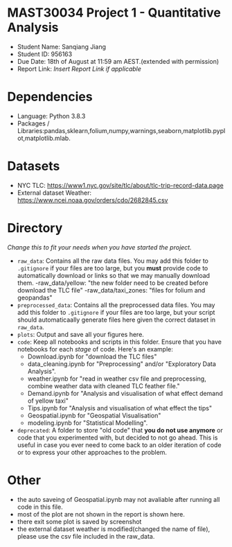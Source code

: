 # MAST30034 Project 1 - Quantitative Analysis
- Student Name: Sanqiang Jiang
- Student ID: 956163
- Due Date: 18th of August at 11:59 am AEST.(extended with permission)
- Report Link: _Insert Report Link if applicable_

# Dependencies
- Language: Python 3.8.3
- Packages / Libraries:pandas,sklearn,folium,numpy,warnings,seaborn,matplotlib.pyplot,matplotlib.mlab.

# Datasets
- NYC TLC: https://www1.nyc.gov/site/tlc/about/tlc-trip-record-data.page
- External dataset Weather: https://www.ncei.noaa.gov/orders/cdo/2682845.csv


# Directory
_Change this to fit your needs when you have started the project._
- `raw_data`: Contains all the raw data files. You may add this folder to `.gitignore` if your files are too large, but you **must** provide code to automatically download or links so that we may manually download them. 
-raw_data/yellow: "the new folder need to be created before download the TLC file"
-raw_data/taxi_zones: "files for folium and geopandas"
- `preprocessed_data`: Contains all the preprocessed data files. You may add this folder to `.gitignore` if your files are too large, but your script should automaticaally generate files here given the correct dataset in `raw_data`.
- `plots`: Output and save all your figures here.
- `code`: Keep all notebooks and scripts in this folder. Ensure that you have notebooks for each _stage_ of code. Here's an example:
    - Download.ipynb for "download the TLC files"
    - data_cleaning.ipynb for "Preprocessing" and/or "Exploratory Data Analysis".
    - weather.ipynb for "read in weather csv file and preprocessing, combine weather data with cleaned TLC feather file."
    - Demand.ipynb for "Analysis and visualisation of what effect demand of yellow taxi"
    - Tips.ipynb for "Analysis and visualisation of what effect the tips"
    - Geospatial.ipynb for "Geospatial Visualisation"
    - modeling.ipynb for "Statistical Modelling".
- `deprecated`: A folder to store "old code" that **you do not use anymore** or code that you experimented with, but decided to not go ahead. This is useful in case you ever need to come back to an older iteration of code or to express your other approaches to the problem.

# Other
- the auto saveing of Geospatial.ipynb may not avaliable after running all code in this file.
- most of the plot are not shown in the report is shown here.
- there exit some plot is saved by screenshot
- the external dataset weather is modified(changed the name of file), please use the csv file included in the raw_data.
